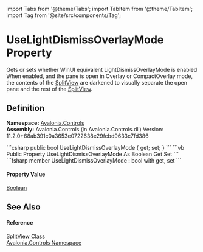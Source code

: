 import Tabs from '@theme/Tabs'; 
import TabItem from '@theme/TabItem'; 
import Tag from '@site/src/components/Tag'; 

# UseLightDismissOverlayMode Property


Gets or sets whether WinUI equivalent LightDismissOverlayMode is enabled 
When enabled, and the pane is open in Overlay or CompactOverlay mode, the contents of the <a href="T_Avalonia_Controls_SplitView">SplitView</a> are darkened to visually separate the open pane and the rest of the <a href="T_Avalonia_Controls_SplitView">SplitView</a>.




## Definition
**Namespace:** <a href="N_Avalonia_Controls">Avalonia.Controls</a>  
**Assembly:** Avalonia.Controls (in Avalonia.Controls.dll) Version: 11.2.0+68ab391c0a3653e0722638e29fcbd9633c7fd386

<Tabs groupId="api-code-preview">
<TabItem value="csharp" label="C#">
```csharp
public bool UseLightDismissOverlayMode { get; set; }
```
</TabItem>
<TabItem value="vb" label="VB">
```vb
Public Property UseLightDismissOverlayMode As Boolean
	Get
	Set
```
</TabItem>
<TabItem value="fsharp" label="F#">
```fsharp
member UseLightDismissOverlayMode : bool with get, set
```
</TabItem>
</Tabs>



#### Property Value
<a href="https://learn.microsoft.com/dotnet/api/system.boolean" target="_blank" rel="noopener noreferrer">Boolean</a>

## See Also


#### Reference
<a href="T_Avalonia_Controls_SplitView">SplitView Class</a>  
<a href="N_Avalonia_Controls">Avalonia.Controls Namespace</a>  
